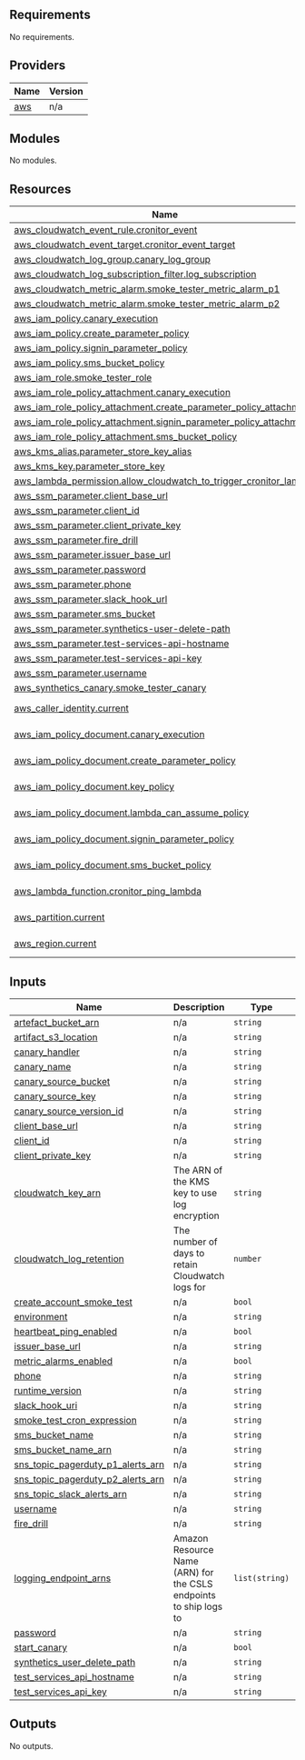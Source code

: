 <!-- BEGIN_TF_DOCS -->
## Requirements

No requirements.

## Providers

| Name | Version |
|------|---------|
| <a name="provider_aws"></a> [aws](#provider\_aws) | n/a |

## Modules

No modules.

## Resources

| Name | Type |
|------|------|
| [aws_cloudwatch_event_rule.cronitor_event](https://registry.terraform.io/providers/hashicorp/aws/latest/docs/resources/cloudwatch_event_rule) | resource |
| [aws_cloudwatch_event_target.cronitor_event_target](https://registry.terraform.io/providers/hashicorp/aws/latest/docs/resources/cloudwatch_event_target) | resource |
| [aws_cloudwatch_log_group.canary_log_group](https://registry.terraform.io/providers/hashicorp/aws/latest/docs/resources/cloudwatch_log_group) | resource |
| [aws_cloudwatch_log_subscription_filter.log_subscription](https://registry.terraform.io/providers/hashicorp/aws/latest/docs/resources/cloudwatch_log_subscription_filter) | resource |
| [aws_cloudwatch_metric_alarm.smoke_tester_metric_alarm_p1](https://registry.terraform.io/providers/hashicorp/aws/latest/docs/resources/cloudwatch_metric_alarm) | resource |
| [aws_cloudwatch_metric_alarm.smoke_tester_metric_alarm_p2](https://registry.terraform.io/providers/hashicorp/aws/latest/docs/resources/cloudwatch_metric_alarm) | resource |
| [aws_iam_policy.canary_execution](https://registry.terraform.io/providers/hashicorp/aws/latest/docs/resources/iam_policy) | resource |
| [aws_iam_policy.create_parameter_policy](https://registry.terraform.io/providers/hashicorp/aws/latest/docs/resources/iam_policy) | resource |
| [aws_iam_policy.signin_parameter_policy](https://registry.terraform.io/providers/hashicorp/aws/latest/docs/resources/iam_policy) | resource |
| [aws_iam_policy.sms_bucket_policy](https://registry.terraform.io/providers/hashicorp/aws/latest/docs/resources/iam_policy) | resource |
| [aws_iam_role.smoke_tester_role](https://registry.terraform.io/providers/hashicorp/aws/latest/docs/resources/iam_role) | resource |
| [aws_iam_role_policy_attachment.canary_execution](https://registry.terraform.io/providers/hashicorp/aws/latest/docs/resources/iam_role_policy_attachment) | resource |
| [aws_iam_role_policy_attachment.create_parameter_policy_attachment](https://registry.terraform.io/providers/hashicorp/aws/latest/docs/resources/iam_role_policy_attachment) | resource |
| [aws_iam_role_policy_attachment.signin_parameter_policy_attachment](https://registry.terraform.io/providers/hashicorp/aws/latest/docs/resources/iam_role_policy_attachment) | resource |
| [aws_iam_role_policy_attachment.sms_bucket_policy](https://registry.terraform.io/providers/hashicorp/aws/latest/docs/resources/iam_role_policy_attachment) | resource |
| [aws_kms_alias.parameter_store_key_alias](https://registry.terraform.io/providers/hashicorp/aws/latest/docs/resources/kms_alias) | resource |
| [aws_kms_key.parameter_store_key](https://registry.terraform.io/providers/hashicorp/aws/latest/docs/resources/kms_key) | resource |
| [aws_lambda_permission.allow_cloudwatch_to_trigger_cronitor_lambda](https://registry.terraform.io/providers/hashicorp/aws/latest/docs/resources/lambda_permission) | resource |
| [aws_ssm_parameter.client_base_url](https://registry.terraform.io/providers/hashicorp/aws/latest/docs/resources/ssm_parameter) | resource |
| [aws_ssm_parameter.client_id](https://registry.terraform.io/providers/hashicorp/aws/latest/docs/resources/ssm_parameter) | resource |
| [aws_ssm_parameter.client_private_key](https://registry.terraform.io/providers/hashicorp/aws/latest/docs/resources/ssm_parameter) | resource |
| [aws_ssm_parameter.fire_drill](https://registry.terraform.io/providers/hashicorp/aws/latest/docs/resources/ssm_parameter) | resource |
| [aws_ssm_parameter.issuer_base_url](https://registry.terraform.io/providers/hashicorp/aws/latest/docs/resources/ssm_parameter) | resource |
| [aws_ssm_parameter.password](https://registry.terraform.io/providers/hashicorp/aws/latest/docs/resources/ssm_parameter) | resource |
| [aws_ssm_parameter.phone](https://registry.terraform.io/providers/hashicorp/aws/latest/docs/resources/ssm_parameter) | resource |
| [aws_ssm_parameter.slack_hook_url](https://registry.terraform.io/providers/hashicorp/aws/latest/docs/resources/ssm_parameter) | resource |
| [aws_ssm_parameter.sms_bucket](https://registry.terraform.io/providers/hashicorp/aws/latest/docs/resources/ssm_parameter) | resource |
| [aws_ssm_parameter.synthetics-user-delete-path](https://registry.terraform.io/providers/hashicorp/aws/latest/docs/resources/ssm_parameter) | resource |
| [aws_ssm_parameter.test-services-api-hostname](https://registry.terraform.io/providers/hashicorp/aws/latest/docs/resources/ssm_parameter) | resource |
| [aws_ssm_parameter.test-services-api-key](https://registry.terraform.io/providers/hashicorp/aws/latest/docs/resources/ssm_parameter) | resource |
| [aws_ssm_parameter.username](https://registry.terraform.io/providers/hashicorp/aws/latest/docs/resources/ssm_parameter) | resource |
| [aws_synthetics_canary.smoke_tester_canary](https://registry.terraform.io/providers/hashicorp/aws/latest/docs/resources/synthetics_canary) | resource |
| [aws_caller_identity.current](https://registry.terraform.io/providers/hashicorp/aws/latest/docs/data-sources/caller_identity) | data source |
| [aws_iam_policy_document.canary_execution](https://registry.terraform.io/providers/hashicorp/aws/latest/docs/data-sources/iam_policy_document) | data source |
| [aws_iam_policy_document.create_parameter_policy](https://registry.terraform.io/providers/hashicorp/aws/latest/docs/data-sources/iam_policy_document) | data source |
| [aws_iam_policy_document.key_policy](https://registry.terraform.io/providers/hashicorp/aws/latest/docs/data-sources/iam_policy_document) | data source |
| [aws_iam_policy_document.lambda_can_assume_policy](https://registry.terraform.io/providers/hashicorp/aws/latest/docs/data-sources/iam_policy_document) | data source |
| [aws_iam_policy_document.signin_parameter_policy](https://registry.terraform.io/providers/hashicorp/aws/latest/docs/data-sources/iam_policy_document) | data source |
| [aws_iam_policy_document.sms_bucket_policy](https://registry.terraform.io/providers/hashicorp/aws/latest/docs/data-sources/iam_policy_document) | data source |
| [aws_lambda_function.cronitor_ping_lambda](https://registry.terraform.io/providers/hashicorp/aws/latest/docs/data-sources/lambda_function) | data source |
| [aws_partition.current](https://registry.terraform.io/providers/hashicorp/aws/latest/docs/data-sources/partition) | data source |
| [aws_region.current](https://registry.terraform.io/providers/hashicorp/aws/latest/docs/data-sources/region) | data source |

## Inputs

| Name | Description | Type | Default | Required |
|------|-------------|------|---------|:--------:|
| <a name="input_artefact_bucket_arn"></a> [artefact\_bucket\_arn](#input\_artefact\_bucket\_arn) | n/a | `string` | n/a | yes |
| <a name="input_artifact_s3_location"></a> [artifact\_s3\_location](#input\_artifact\_s3\_location) | n/a | `string` | n/a | yes |
| <a name="input_canary_handler"></a> [canary\_handler](#input\_canary\_handler) | n/a | `string` | n/a | yes |
| <a name="input_canary_name"></a> [canary\_name](#input\_canary\_name) | n/a | `string` | n/a | yes |
| <a name="input_canary_source_bucket"></a> [canary\_source\_bucket](#input\_canary\_source\_bucket) | n/a | `string` | n/a | yes |
| <a name="input_canary_source_key"></a> [canary\_source\_key](#input\_canary\_source\_key) | n/a | `string` | n/a | yes |
| <a name="input_canary_source_version_id"></a> [canary\_source\_version\_id](#input\_canary\_source\_version\_id) | n/a | `string` | n/a | yes |
| <a name="input_client_base_url"></a> [client\_base\_url](#input\_client\_base\_url) | n/a | `string` | n/a | yes |
| <a name="input_client_id"></a> [client\_id](#input\_client\_id) | n/a | `string` | n/a | yes |
| <a name="input_client_private_key"></a> [client\_private\_key](#input\_client\_private\_key) | n/a | `string` | n/a | yes |
| <a name="input_cloudwatch_key_arn"></a> [cloudwatch\_key\_arn](#input\_cloudwatch\_key\_arn) | The ARN of the KMS key to use log encryption | `string` | n/a | yes |
| <a name="input_cloudwatch_log_retention"></a> [cloudwatch\_log\_retention](#input\_cloudwatch\_log\_retention) | The number of days to retain Cloudwatch logs for | `number` | n/a | yes |
| <a name="input_create_account_smoke_test"></a> [create\_account\_smoke\_test](#input\_create\_account\_smoke\_test) | n/a | `bool` | n/a | yes |
| <a name="input_environment"></a> [environment](#input\_environment) | n/a | `string` | n/a | yes |
| <a name="input_heartbeat_ping_enabled"></a> [heartbeat\_ping\_enabled](#input\_heartbeat\_ping\_enabled) | n/a | `bool` | n/a | yes |
| <a name="input_issuer_base_url"></a> [issuer\_base\_url](#input\_issuer\_base\_url) | n/a | `string` | n/a | yes |
| <a name="input_metric_alarms_enabled"></a> [metric\_alarms\_enabled](#input\_metric\_alarms\_enabled) | n/a | `bool` | n/a | yes |
| <a name="input_phone"></a> [phone](#input\_phone) | n/a | `string` | n/a | yes |
| <a name="input_runtime_version"></a> [runtime\_version](#input\_runtime\_version) | n/a | `string` | n/a | yes |
| <a name="input_slack_hook_uri"></a> [slack\_hook\_uri](#input\_slack\_hook\_uri) | n/a | `string` | n/a | yes |
| <a name="input_smoke_test_cron_expression"></a> [smoke\_test\_cron\_expression](#input\_smoke\_test\_cron\_expression) | n/a | `string` | n/a | yes |
| <a name="input_sms_bucket_name"></a> [sms\_bucket\_name](#input\_sms\_bucket\_name) | n/a | `string` | n/a | yes |
| <a name="input_sms_bucket_name_arn"></a> [sms\_bucket\_name\_arn](#input\_sms\_bucket\_name\_arn) | n/a | `string` | n/a | yes |
| <a name="input_sns_topic_pagerduty_p1_alerts_arn"></a> [sns\_topic\_pagerduty\_p1\_alerts\_arn](#input\_sns\_topic\_pagerduty\_p1\_alerts\_arn) | n/a | `string` | n/a | yes |
| <a name="input_sns_topic_pagerduty_p2_alerts_arn"></a> [sns\_topic\_pagerduty\_p2\_alerts\_arn](#input\_sns\_topic\_pagerduty\_p2\_alerts\_arn) | n/a | `string` | n/a | yes |
| <a name="input_sns_topic_slack_alerts_arn"></a> [sns\_topic\_slack\_alerts\_arn](#input\_sns\_topic\_slack\_alerts\_arn) | n/a | `string` | n/a | yes |
| <a name="input_username"></a> [username](#input\_username) | n/a | `string` | n/a | yes |
| <a name="input_fire_drill"></a> [fire\_drill](#input\_fire\_drill) | n/a | `string` | `"0"` | no |
| <a name="input_logging_endpoint_arns"></a> [logging\_endpoint\_arns](#input\_logging\_endpoint\_arns) | Amazon Resource Name (ARN) for the CSLS endpoints to ship logs to | `list(string)` | `[]` | no |
| <a name="input_password"></a> [password](#input\_password) | n/a | `string` | `null` | no |
| <a name="input_start_canary"></a> [start\_canary](#input\_start\_canary) | n/a | `bool` | `true` | no |
| <a name="input_synthetics_user_delete_path"></a> [synthetics\_user\_delete\_path](#input\_synthetics\_user\_delete\_path) | n/a | `string` | `null` | no |
| <a name="input_test_services_api_hostname"></a> [test\_services\_api\_hostname](#input\_test\_services\_api\_hostname) | n/a | `string` | `null` | no |
| <a name="input_test_services_api_key"></a> [test\_services\_api\_key](#input\_test\_services\_api\_key) | n/a | `string` | `null` | no |

## Outputs

No outputs.
<!-- END_TF_DOCS -->
